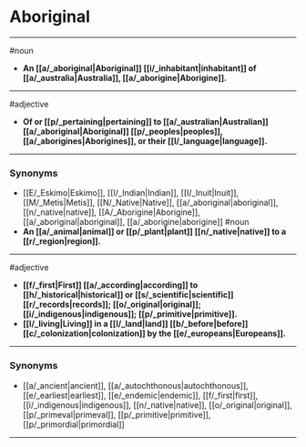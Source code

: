 # Aboriginal
---
#noun
- **An [[a/_aboriginal|Aboriginal]] [[i/_inhabitant|inhabitant]] of [[a/_australia|Australia]], [[a/_aborigine|Aborigine]].**
---
#adjective
- **Of or [[p/_pertaining|pertaining]] to [[a/_australian|Australian]] [[a/_aboriginal|Aboriginal]] [[p/_peoples|peoples]], [[a/_aborigines|Aborigines]], or their [[l/_language|language]].**
---
### Synonyms
- [[E/_Eskimo|Eskimo]], [[I/_Indian|Indian]], [[I/_Inuit|Inuit]], [[M/_Metis|Metis]], [[N/_Native|Native]], [[a/_aboriginal|aboriginal]], [[n/_native|native]], [[A/_Aborigine|Aborigine]], [[a/_aboriginal|aboriginal]], [[a/_aborigine|aborigine]]
#noun
- **An [[a/_animal|animal]] or [[p/_plant|plant]] [[n/_native|native]] to a [[r/_region|region]].**
---
#adjective
- **[[f/_first|First]] [[a/_according|according]] to [[h/_historical|historical]] or [[s/_scientific|scientific]] [[r/_records|records]]; [[o/_original|original]]; [[i/_indigenous|indigenous]]; [[p/_primitive|primitive]].**
- **[[l/_living|Living]] in a [[l/_land|land]] [[b/_before|before]] [[c/_colonization|colonization]] by the [[e/_europeans|Europeans]].**
---
### Synonyms
- [[a/_ancient|ancient]], [[a/_autochthonous|autochthonous]], [[e/_earliest|earliest]], [[e/_endemic|endemic]], [[f/_first|first]], [[i/_indigenous|indigenous]], [[n/_native|native]], [[o/_original|original]], [[p/_primeval|primeval]], [[p/_primitive|primitive]], [[p/_primordial|primordial]]
---
